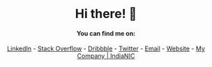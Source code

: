 <div align="center">
  <br>
  
  # Hi there! 👋

  #### You can find me on:
  [LinkedIn](https://www.linkedin.com/in/kushal211) - [Stack Overflow](https://stackoverflow.com/story/kushal211) - [Dribbble](https://dribbble.com/kushal211) - [Twitter](https://twitter.com/kushal211) - [Email](mailto:kushalpanchal.211@gmail.com) - [Website](http://www.kushalpanchal.com) - [My Company | IndiaNIC](https://www.indianic.com)
  <br>
</div>
